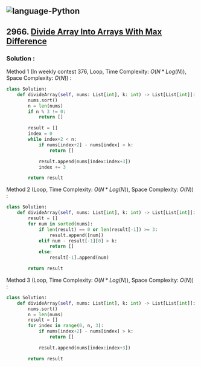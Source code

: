 ![language-Python](https://img.shields.io/badge/Python-ffd43b?style=for-the-badge&logo=PYTHON)
---

## 2966. [Divide Array Into Arrays With Max Difference](https://leetcode.com/problems/divide-array-into-arrays-with-max-difference)

### Solution :

Method 1 (In weekly contest 376, Loop, Time Complexity: $O(N*Log(N))$, Space Complexity: $O(N)$) :
```python
class Solution:
    def divideArray(self, nums: List[int], k: int) -> List[List[int]]:
        nums.sort()
        n = len(nums)
        if n % 3 != 0:
            return []

        result = []
        index = 0
        while index+2 < n:
            if nums[index+2] - nums[index] > k:
                return []

            result.append(nums[index:index+3])
            index += 3

        return result
```

Method 2 (Loop, Time Complexity: $O(N*Log(N))$, Space Complexity: $O(N)$) :
```python
class Solution:
    def divideArray(self, nums: List[int], k: int) -> List[List[int]]:
        result = []
        for num in sorted(nums):
            if len(result) == 0 or len(result[-1]) >= 3:
                result.append([num])
            elif num - result[-1][0] > k:
                return []
            else:
                result[-1].append(num)

        return result
```

Method 3 (Loop, Time Complexity: $O(N*Log(N))$, Space Complexity: $O(N)$) :
```python
class Solution:
    def divideArray(self, nums: List[int], k: int) -> List[List[int]]:
        nums.sort()
        n = len(nums)
        result = []
        for index in range(0, n, 3):
            if nums[index+2] - nums[index] > k:
                return []

            result.append(nums[index:index+3])

        return result
```
